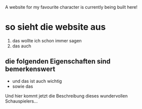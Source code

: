 A website for my favourite character is currently being built here!

# so sieht die website aus

1. das wollte ich schon immer sagen
2. das auch

## die folgenden Eigenschaften sind bemerkenswert  

* und das ist auch wichtig
* sowie das

Und hier kommt jetzt die Beschreibung dieses wundervollen Schauspielers...